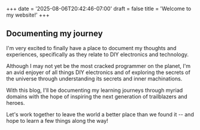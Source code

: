 +++
date = '2025-08-06T20:42:46-07:00'
draft = false
title = 'Welcome to my website!'
+++


## Documenting my journey

I'm very excited to finally have a place to document my thoughts and experiences, specifically as they relate to DIY electronics and technology.

Although I may not yet be the most cracked programmer on the planet, I'm an avid enjoyer of all things DIY electronics and of exploring the secrets of the universe through understanding its secrets and inner machinations.

With this blog, I'll be documenting my learning journeys through myriad domains with the hope of inspiring the next generation of trailblazers and heroes.

Let's work together to leave the world a better place than we found it -- and hope to learn a few things along the way!
